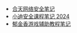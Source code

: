 +   [合天网络安全笔记](docs/hetian/README.md)
+   [小迪安全课程笔记 2024](docs/xiaodi/README.md)
+   [郁金香游戏辅助教程笔记](docs/yujinxiang/README.md)